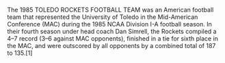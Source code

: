 The 1985 TOLEDO ROCKETS FOOTBALL TEAM was an American football team that represented the University of Toledo in the Mid-American Conference (MAC) during the 1985 NCAA Division I-A football season. In their fourth season under head coach Dan Simrell, the Rockets compiled a 4–7 record (3–6 against MAC opponents), finished in a tie for sixth place in the MAC, and were outscored by all opponents by a combined total of 187 to 135.[1]

